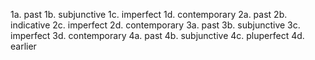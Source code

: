 1a. past
1b. subjunctive
1c. imperfect
1d. contemporary
2a. past
2b. indicative
2c. imperfect
2d. contemporary
3a. past
3b. subjunctive
3c. imperfect
3d. contemporary
4a. past
4b. subjunctive
4c. pluperfect
4d. earlier
